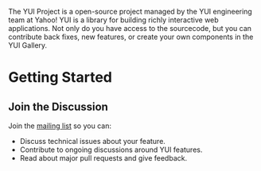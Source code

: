 The YUI Project is a open-source project managed by the YUI engineering team at Yahoo! YUI is a library for building richly interactive web applications. Not only do you have access to the sourcecode, but you can contribute back fixes, new features, or create your own components in the YUI Gallery. 

# Getting Started

## Join the Discussion ##

Join the [mailing list](https://groups.google.com/forum/?fromgroups=#!forum/yui-contrib) so you can:
   * Discuss technical issues about your feature.
   * Contribute to ongoing discussions around YUI features.
   * Read about major pull requests and give feedback.
